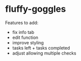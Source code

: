 # fluffy-goggles

Features to add:
- fix info tab
- edit function
- improve styling
- tasks left + tasks completed
- adjust allowing multiple checks